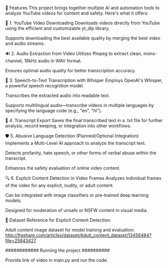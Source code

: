 🚀 Features
This project brings together multiple AI and automation tools to analyze YouTube videos for content and safety. Here's what it offers:

🎥 1. YouTube Video Downloading
Downloads videos directly from YouTube using the efficient and customizable yt_dlp library.

Supports downloading the best available quality by merging the best video and audio streams.

🔊 2. Audio Extraction from Video
Utilizes ffmpeg to extract clean, mono-channel, 16kHz audio in WAV format.

Ensures optimal audio quality for better transcription accuracy.

🧠 3. Speech-to-Text Transcription with Whisper
Employs OpenAI's Whisper, a powerful speech recognition model.

Transcribes the extracted audio into readable text.

Supports multilingual audio—transcribe videos in multiple languages by specifying the language code (e.g., "en", "hi").

📝 4. Transcript Export
Saves the final transcribed text in a .txt file for further analysis, record keeping, or integration into other workflows.

🛡️ 5. Abusive Language Detection (Planned/Optional Integration)
Implements a Multi-Level AI approach to analyze the transcript text.

Detects profanity, hate speech, or other forms of verbal abuse within the transcript.

Enhances the safety evaluation of online video content.

🔍 6. Explicit Content Detection in Video Frames
Analyzes individual frames of the video for any explicit, nudity, or adult content.

Can be integrated with image classifiers or pre-trained deep learning models.

Designed for moderation of unsafe or NSFW content in visual media.

📂 Dataset Reference for Explicit Content Detection:

Adult content image dataset for model training and evaluation: http://figshare.com/articles/dataset/Adult_content_dataset/13456484?file=25843427

############ Running the project ##########

Provide link of video in main.py and run the code. 


